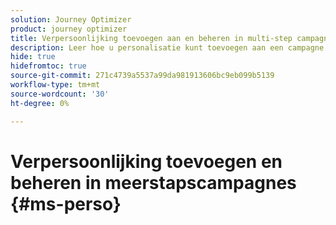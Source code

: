 ```yaml
---
solution: Journey Optimizer
product: journey optimizer
title: Verpersoonlijking toevoegen aan en beheren in multi-step campagnes met Journey Optimizer
description: Leer hoe u personalisatie kunt toevoegen aan een campagne die uit meerdere stappen bestaat met Adobe Journey Optimizer
hide: true
hidefromtoc: true
source-git-commit: 271c4739a5537a99da981913606bc9eb099b5139
workflow-type: tm+mt
source-wordcount: '30'
ht-degree: 0%

---
```


# Verpersoonlijking toevoegen en beheren in meerstapscampagnes {#ms-perso}


